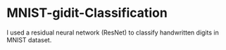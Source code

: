 # MNIST-gidit-Classification
I used a residual neural network (ResNet) to classify handwritten digits in MNIST dataset.
